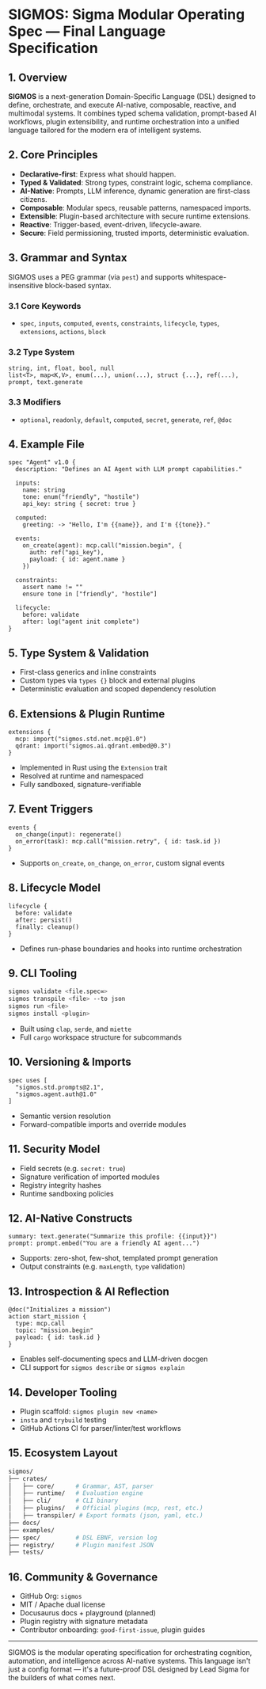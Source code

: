 # SIGMOS: Sigma Modular Operating Spec — Final Language Specification

## 1. Overview

**SIGMOS** is a next-generation Domain-Specific Language (DSL) designed to define, orchestrate, and execute AI-native, composable, reactive, and multimodal systems. It combines typed schema validation, prompt-based AI workflows, plugin extensibility, and runtime orchestration into a unified language tailored for the modern era of intelligent systems.

## 2. Core Principles

* **Declarative-first**: Express what should happen.
* **Typed & Validated**: Strong types, constraint logic, schema compliance.
* **AI-Native**: Prompts, LLM inference, dynamic generation are first-class citizens.
* **Composable**: Modular specs, reusable patterns, namespaced imports.
* **Extensible**: Plugin-based architecture with secure runtime extensions.
* **Reactive**: Trigger-based, event-driven, lifecycle-aware.
* **Secure**: Field permissioning, trusted imports, deterministic evaluation.

## 3. Grammar and Syntax

SIGMOS uses a PEG grammar (via `pest`) and supports whitespace-insensitive block-based syntax.

### 3.1 Core Keywords

* `spec`, `inputs`, `computed`, `events`, `constraints`, `lifecycle`, `types`, `extensions`, `actions`, `block`

### 3.2 Type System

```
string, int, float, bool, null
list<T>, map<K,V>, enum(...), union(...), struct {...}, ref(...), prompt, text.generate
```

### 3.3 Modifiers

* `optional`, `readonly`, `default`, `computed`, `secret`, `generate`, `ref`, `@doc`

## 4. Example File

```sigmos
spec "Agent" v1.0 {
  description: "Defines an AI Agent with LLM prompt capabilities."

  inputs:
    name: string
    tone: enum("friendly", "hostile")
    api_key: string { secret: true }

  computed:
    greeting: -> "Hello, I'm {{name}}, and I'm {{tone}}."

  events:
    on_create(agent): mcp.call("mission.begin", {
      auth: ref("api_key"),
      payload: { id: agent.name }
    })

  constraints:
    assert name != ""
    ensure tone in ["friendly", "hostile"]

  lifecycle:
    before: validate
    after: log("agent init complete")
}
```

## 5. Type System & Validation

* First-class generics and inline constraints
* Custom types via `types {}` block and external plugins
* Deterministic evaluation and scoped dependency resolution

## 6. Extensions & Plugin Runtime

```sigmos
extensions {
  mcp: import("sigmos.std.net.mcp@1.0")
  qdrant: import("sigmos.ai.qdrant.embed@0.3")
}
```

* Implemented in Rust using the `Extension` trait
* Resolved at runtime and namespaced
* Fully sandboxed, signature-verifiable

## 7. Event Triggers

```sigmos
events {
  on_change(input): regenerate()
  on_error(task): mcp.call("mission.retry", { id: task.id })
}
```

* Supports `on_create`, `on_change`, `on_error`, custom signal events

## 8. Lifecycle Model

```sigmos
lifecycle {
  before: validate
  after: persist()
  finally: cleanup()
}
```

* Defines run-phase boundaries and hooks into runtime orchestration

## 9. CLI Tooling

```bash
sigmos validate <file.spec∞>
sigmos transpile <file> --to json
sigmos run <file>
sigmos install <plugin>
```

* Built using `clap`, `serde`, and `miette`
* Full `cargo` workspace structure for subcommands

## 10. Versioning & Imports

```sigmos
spec uses [
  "sigmos.std.prompts@2.1",
  "sigmos.agent.auth@1.0"
]
```

* Semantic version resolution
* Forward-compatible imports and override modules

## 11. Security Model

* Field secrets (e.g. `secret: true`)
* Signature verification of imported modules
* Registry integrity hashes
* Runtime sandboxing policies

## 12. AI-Native Constructs

```sigmos
summary: text.generate("Summarize this profile: {{input}}")
prompt: prompt.embed("You are a friendly AI agent...")
```

* Supports: zero-shot, few-shot, templated prompt generation
* Output constraints (e.g. `maxLength`, `type` validation)

## 13. Introspection & AI Reflection

```sigmos
@doc("Initializes a mission")
action start_mission {
  type: mcp.call
  topic: "mission.begin"
  payload: { id: task.id }
}
```

* Enables self-documenting specs and LLM-driven docgen
* CLI support for `sigmos describe` or `sigmos explain`

## 14. Developer Tooling

* Plugin scaffold: `sigmos plugin new <name>`
* `insta` and `trybuild` testing
* GitHub Actions CI for parser/linter/test workflows

## 15. Ecosystem Layout

```bash
sigmos/
├── crates/
│   ├── core/      # Grammar, AST, parser
│   ├── runtime/   # Evaluation engine
│   ├── cli/       # CLI binary
│   ├── plugins/   # Official plugins (mcp, rest, etc.)
│   ├── transpiler/ # Export formats (json, yaml, etc.)
├── docs/
├── examples/
├── spec/          # DSL EBNF, version log
├── registry/      # Plugin manifest JSON
├── tests/
```

## 16. Community & Governance

* GitHub Org: `sigmos`
* MIT / Apache dual license
* Docusaurus docs + playground (planned)
* Plugin registry with signature metadata
* Contributor onboarding: `good-first-issue`, plugin guides

---

SIGMOS is the modular operating specification for orchestrating cognition, automation, and intelligence across AI-native systems. This language isn't just a config format — it's a future-proof DSL designed by Lead Sigma for the builders of what comes next.
